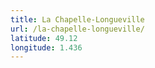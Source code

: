 ```yaml
---
title: La Chapelle-Longueville
url: /la-chapelle-longueville/
latitude: 49.12
longitude: 1.436
---
```

